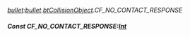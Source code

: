_[bullet](../../modules/bullet/bullet-module.md):[bullet](../../modules/bullet/bullet-module.md).[btCollisionObject](../../modules/bullet/bullet-btcollisionobject.md).CF\_NO\_CONTACT\_RESPONSE_
##### Const CF\_NO\_CONTACT\_RESPONSE:[Int](../../modules/wonkey/wonkey-types-int.md)
